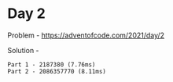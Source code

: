 # Day 2

Problem - https://adventofcode.com/2021/day/2

Solution - 

```
Part 1 - 2187380 (7.76ms)
Part 2 - 2086357770 (8.11ms)
```